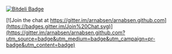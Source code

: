 [![Bitdeli Badge](https://d2weczhvl823v0.cloudfront.net/arnabsen/arnabsen.github.com/trend.png)](https://bitdeli.com/free "Bitdeli Badge")



[![Join the chat at https://gitter.im/arnabsen/arnabsen.github.com](https://badges.gitter.im/Join%20Chat.svg)](https://gitter.im/arnabsen/arnabsen.github.com?utm_source=badge&utm_medium=badge&utm_campaign=pr-badge&utm_content=badge)